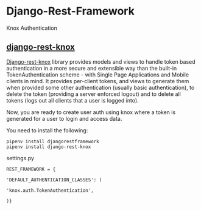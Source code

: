 # Django-Rest-Framework
Knox Authentication

 ## [django-rest-knox](https://www.django-rest-framework.org/api-guide/authentication/#django-rest-knox)

[Django-rest-knox](https://github.com/James1345/django-rest-knox)  library provides models and views to handle token based authentication in a more secure and extensible way than the built-in TokenAuthentication scheme - with Single Page Applications and Mobile clients in mind. It provides per-client tokens, and views to generate them when provided some other authentication (usually basic authentication), to delete the token (providing a server enforced logout) and to delete all tokens (logs out all clients that a user is logged into).

Now, you are ready to create user auth using knox where a token is generated for a user to login and access data.  

You need to install the following:  

`pipenv install djangorestframework`  
`pipenv install django-rest-knox`

settings.py 

    REST_FRAMEWORK = {
    
    'DEFAULT_AUTHENTICATION_CLASSES': (
    
    'knox.auth.TokenAuthentication',
    
    )}

